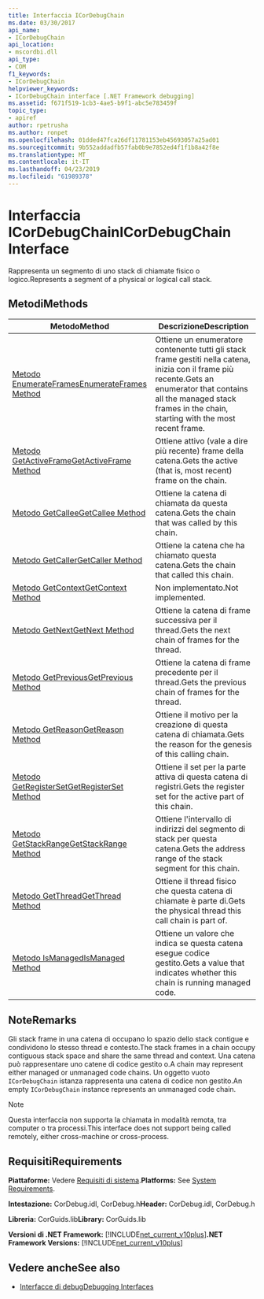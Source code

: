 ```yaml
---
title: Interfaccia ICorDebugChain
ms.date: 03/30/2017
api_name:
- ICorDebugChain
api_location:
- mscordbi.dll
api_type:
- COM
f1_keywords:
- ICorDebugChain
helpviewer_keywords:
- ICorDebugChain interface [.NET Framework debugging]
ms.assetid: f671f519-1cb3-4ae5-b9f1-abc5e783459f
topic_type:
- apiref
author: rpetrusha
ms.author: ronpet
ms.openlocfilehash: 01dded47fca26df11781153eb45693057a25ad01
ms.sourcegitcommit: 9b552addadfb57fab0b9e7852ed4f1f1b8a42f8e
ms.translationtype: MT
ms.contentlocale: it-IT
ms.lasthandoff: 04/23/2019
ms.locfileid: "61989378"
---
```

# <a name="icordebugchain-interface"></a><span data-ttu-id="78c18-102">Interfaccia ICorDebugChain</span><span class="sxs-lookup"><span data-stu-id="78c18-102">ICorDebugChain Interface</span></span>

<span data-ttu-id="78c18-103">Rappresenta un segmento di uno stack di chiamate fisico o logico.</span><span class="sxs-lookup"><span data-stu-id="78c18-103">Represents a segment of a physical or logical call stack.</span></span>  
  
## <a name="methods"></a><span data-ttu-id="78c18-104">Metodi</span><span class="sxs-lookup"><span data-stu-id="78c18-104">Methods</span></span>  
  
|<span data-ttu-id="78c18-105">Metodo</span><span class="sxs-lookup"><span data-stu-id="78c18-105">Method</span></span>|<span data-ttu-id="78c18-106">Descrizione</span><span class="sxs-lookup"><span data-stu-id="78c18-106">Description</span></span>|  
|------------|-----------------|  
|[<span data-ttu-id="78c18-107">Metodo EnumerateFrames</span><span class="sxs-lookup"><span data-stu-id="78c18-107">EnumerateFrames Method</span></span>](../../../../docs/framework/unmanaged-api/debugging/icordebugchain-enumerateframes-method.md)|<span data-ttu-id="78c18-108">Ottiene un enumeratore contenente tutti gli stack frame gestiti nella catena, inizia con il frame più recente.</span><span class="sxs-lookup"><span data-stu-id="78c18-108">Gets an enumerator that contains all the managed stack frames in the chain, starting with the most recent frame.</span></span>|  
|[<span data-ttu-id="78c18-109">Metodo GetActiveFrame</span><span class="sxs-lookup"><span data-stu-id="78c18-109">GetActiveFrame Method</span></span>](../../../../docs/framework/unmanaged-api/debugging/icordebugchain-getactiveframe-method.md)|<span data-ttu-id="78c18-110">Ottiene attivo (vale a dire più recente) frame della catena.</span><span class="sxs-lookup"><span data-stu-id="78c18-110">Gets the active (that is, most recent) frame on the chain.</span></span>|  
|[<span data-ttu-id="78c18-111">Metodo GetCallee</span><span class="sxs-lookup"><span data-stu-id="78c18-111">GetCallee Method</span></span>](../../../../docs/framework/unmanaged-api/debugging/icordebugchain-getcallee-method.md)|<span data-ttu-id="78c18-112">Ottiene la catena di chiamata da questa catena.</span><span class="sxs-lookup"><span data-stu-id="78c18-112">Gets the chain that was called by this chain.</span></span>|  
|[<span data-ttu-id="78c18-113">Metodo GetCaller</span><span class="sxs-lookup"><span data-stu-id="78c18-113">GetCaller Method</span></span>](../../../../docs/framework/unmanaged-api/debugging/icordebugchain-getcaller-method.md)|<span data-ttu-id="78c18-114">Ottiene la catena che ha chiamato questa catena.</span><span class="sxs-lookup"><span data-stu-id="78c18-114">Gets the chain that called this chain.</span></span>|  
|[<span data-ttu-id="78c18-115">Metodo GetContext</span><span class="sxs-lookup"><span data-stu-id="78c18-115">GetContext Method</span></span>](../../../../docs/framework/unmanaged-api/debugging/icordebugchain-getcontext-method.md)|<span data-ttu-id="78c18-116">Non implementato.</span><span class="sxs-lookup"><span data-stu-id="78c18-116">Not implemented.</span></span>|  
|[<span data-ttu-id="78c18-117">Metodo GetNext</span><span class="sxs-lookup"><span data-stu-id="78c18-117">GetNext Method</span></span>](../../../../docs/framework/unmanaged-api/debugging/icordebugchain-getnext-method.md)|<span data-ttu-id="78c18-118">Ottiene la catena di frame successiva per il thread.</span><span class="sxs-lookup"><span data-stu-id="78c18-118">Gets the next chain of frames for the thread.</span></span>|  
|[<span data-ttu-id="78c18-119">Metodo GetPrevious</span><span class="sxs-lookup"><span data-stu-id="78c18-119">GetPrevious Method</span></span>](../../../../docs/framework/unmanaged-api/debugging/icordebugchain-getprevious-method.md)|<span data-ttu-id="78c18-120">Ottiene la catena di frame precedente per il thread.</span><span class="sxs-lookup"><span data-stu-id="78c18-120">Gets the previous chain of frames for the thread.</span></span>|  
|[<span data-ttu-id="78c18-121">Metodo GetReason</span><span class="sxs-lookup"><span data-stu-id="78c18-121">GetReason Method</span></span>](../../../../docs/framework/unmanaged-api/debugging/icordebugchain-getreason-method.md)|<span data-ttu-id="78c18-122">Ottiene il motivo per la creazione di questa catena di chiamata.</span><span class="sxs-lookup"><span data-stu-id="78c18-122">Gets the reason for the genesis of this calling chain.</span></span>|  
|[<span data-ttu-id="78c18-123">Metodo GetRegisterSet</span><span class="sxs-lookup"><span data-stu-id="78c18-123">GetRegisterSet Method</span></span>](../../../../docs/framework/unmanaged-api/debugging/icordebugchain-getregisterset-method.md)|<span data-ttu-id="78c18-124">Ottiene il set per la parte attiva di questa catena di registri.</span><span class="sxs-lookup"><span data-stu-id="78c18-124">Gets the register set for the active part of this chain.</span></span>|  
|[<span data-ttu-id="78c18-125">Metodo GetStackRange</span><span class="sxs-lookup"><span data-stu-id="78c18-125">GetStackRange Method</span></span>](../../../../docs/framework/unmanaged-api/debugging/icordebugchain-getstackrange-method.md)|<span data-ttu-id="78c18-126">Ottiene l'intervallo di indirizzi del segmento di stack per questa catena.</span><span class="sxs-lookup"><span data-stu-id="78c18-126">Gets the address range of the stack segment for this chain.</span></span>|  
|[<span data-ttu-id="78c18-127">Metodo GetThread</span><span class="sxs-lookup"><span data-stu-id="78c18-127">GetThread Method</span></span>](../../../../docs/framework/unmanaged-api/debugging/icordebugchain-getthread-method.md)|<span data-ttu-id="78c18-128">Ottiene il thread fisico che questa catena di chiamate è parte di.</span><span class="sxs-lookup"><span data-stu-id="78c18-128">Gets the physical thread this call chain is part of.</span></span>|  
|[<span data-ttu-id="78c18-129">Metodo IsManaged</span><span class="sxs-lookup"><span data-stu-id="78c18-129">IsManaged Method</span></span>](../../../../docs/framework/unmanaged-api/debugging/icordebugchain-ismanaged-method.md)|<span data-ttu-id="78c18-130">Ottiene un valore che indica se questa catena esegue codice gestito.</span><span class="sxs-lookup"><span data-stu-id="78c18-130">Gets a value that indicates whether this chain is running managed code.</span></span>|  
  
## <a name="remarks"></a><span data-ttu-id="78c18-131">Note</span><span class="sxs-lookup"><span data-stu-id="78c18-131">Remarks</span></span>  
 <span data-ttu-id="78c18-132">Gli stack frame in una catena di occupano lo spazio dello stack contigue e condividono lo stesso thread e contesto.</span><span class="sxs-lookup"><span data-stu-id="78c18-132">The stack frames in a chain occupy contiguous stack space and share the same thread and context.</span></span> <span data-ttu-id="78c18-133">Una catena può rappresentare uno catene di codice gestito o.</span><span class="sxs-lookup"><span data-stu-id="78c18-133">A chain may represent either managed or unmanaged code chains.</span></span> <span data-ttu-id="78c18-134">Un oggetto vuoto `ICorDebugChain` istanza rappresenta una catena di codice non gestito.</span><span class="sxs-lookup"><span data-stu-id="78c18-134">An empty `ICorDebugChain` instance represents an unmanaged code chain.</span></span>  
  
> [!NOTE]
>  <span data-ttu-id="78c18-135">Questa interfaccia non supporta la chiamata in modalità remota, tra computer o tra processi.</span><span class="sxs-lookup"><span data-stu-id="78c18-135">This interface does not support being called remotely, either cross-machine or cross-process.</span></span>  
  
## <a name="requirements"></a><span data-ttu-id="78c18-136">Requisiti</span><span class="sxs-lookup"><span data-stu-id="78c18-136">Requirements</span></span>  
 <span data-ttu-id="78c18-137">**Piattaforme:** Vedere [Requisiti di sistema](../../../../docs/framework/get-started/system-requirements.md).</span><span class="sxs-lookup"><span data-stu-id="78c18-137">**Platforms:** See [System Requirements](../../../../docs/framework/get-started/system-requirements.md).</span></span>  
  
 <span data-ttu-id="78c18-138">**Intestazione:** CorDebug.idl, CorDebug.h</span><span class="sxs-lookup"><span data-stu-id="78c18-138">**Header:** CorDebug.idl, CorDebug.h</span></span>  
  
 <span data-ttu-id="78c18-139">**Libreria:** CorGuids.lib</span><span class="sxs-lookup"><span data-stu-id="78c18-139">**Library:** CorGuids.lib</span></span>  
  
 <span data-ttu-id="78c18-140">**Versioni di .NET Framework:** [!INCLUDE[net_current_v10plus](../../../../includes/net-current-v10plus-md.md)]</span><span class="sxs-lookup"><span data-stu-id="78c18-140">**.NET Framework Versions:** [!INCLUDE[net_current_v10plus](../../../../includes/net-current-v10plus-md.md)]</span></span>  
  
## <a name="see-also"></a><span data-ttu-id="78c18-141">Vedere anche</span><span class="sxs-lookup"><span data-stu-id="78c18-141">See also</span></span>

- [<span data-ttu-id="78c18-142">Interfacce di debug</span><span class="sxs-lookup"><span data-stu-id="78c18-142">Debugging Interfaces</span></span>](../../../../docs/framework/unmanaged-api/debugging/debugging-interfaces.md)
